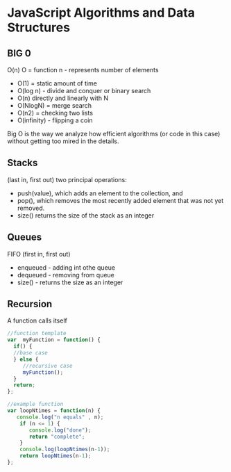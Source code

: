 # JavaScript Algorithms and Data Structures
## BIG 0
O(n)
O = function
n - represents number of elements 

- O(1) = static amount of time 
- O(log n) - divide and conquer or binary search
- O(n) directly and linearly with N
- O(NlogN) = merge search
- O(n2) = checking two lists
- O(infinity) - flipping a coin 

Big O is the way we analyze how efficient algorithms (or code in this case) without getting too mired in the details.


## Stacks 
(last in, first out)
two principal operations:
- push(value), which adds an element to the collection, and
- pop(), which removes the most recently added element that was not yet removed.
- size() returns the size of the stack as an integer

## Queues 

FIFO (first in, first out)

- enqueued - adding int othe queue
- dequeued - removing from queue 
- size() - returns the size as an integer 


## Recursion 
A function calls itself

```js
//function template
var  myFunction = function() {
  if() {
  //base case 
  } else {
     //recursive case 
     myFunction();
  }
  return;
};
```

```js
//example function
var loopNtimes = function(n) {
   console.log("n equals" , n);
	if (n <= 1) {
	   console.log("done");
	   return "complete";
	}
	console.log(loopNtimes(n-1));
	return loopNtimes(n-1);
};
```
